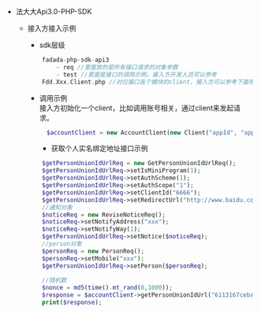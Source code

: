 - 法大大Api3.0-PHP-SDK
  - 接入方接入示例     
    - sdk层级     
    ```php
        fadada-php-sdk-api3
            - req //里面放的是所有接口请求的对象参数
            - test //里面是接口的调用示例，接入方开发人员可以参考    
        Fdd.Xxx.Client.php //对应接口各个模块的client，接入方可以参考下面用例初始化client后调用
    ```
    
    - 调用示例      
      接入方初始化一个client，比如调用账号相关，通过client来发起请求。
      ```php
        $accountClient = new AccountClient(new Client("appId", "appKey", "http://127.0.0.1:8004/api/v3"));      
      ```
            
      - 获取个人实名绑定地址接口示例
    ```php
        $getPersonUnionIdUrlReq = new GetPersonUnionIdUrlReq();
        $getPersonUnionIdUrlReq->setIsMiniProgram(1);
        $getPersonUnionIdUrlReq->setAuthScheme(1);
        $getPersonUnionIdUrlReq->setAuthScope("1");
        $getPersonUnionIdUrlReq->setClientId("6666");
        $getPersonUnionIdUrlReq->setRedirectUrl("http://www.baidu.com");
        //通知对象
        $noticeReq = new ReviseNoticeReq();
        $noticeReq->setNotifyAddress("xxx");
        $noticeReq->setNotifyWay(1);
        $getPersonUnionIdUrlReq->setNotice($noticeReq);
        //person对象
        $personReq = new PersonReq();
        $personReq->setMobile("xxx");
        $getPersonUnionIdUrlReq->setPerson($personReq);
        
        //随机数
        $nonce = md5(time().mt_rand(0,1000));
        $response = $accountClient->getPersonUnionIdUrl("6113167ceba54728b55af007f9a80d66", $nonce, $getPersonUnionIdUrlReq);
        print($response);    
    ```
    